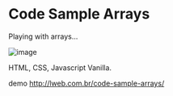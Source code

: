 # Code Sample Arrays

Playing with arrays...

![image](https://user-images.githubusercontent.com/29076312/37559108-ecf0d3e6-29fe-11e8-9f78-a6871ba0a755.png)

HTML, CSS, Javascript Vanilla.

demo http://lweb.com.br/code-sample-arrays/

